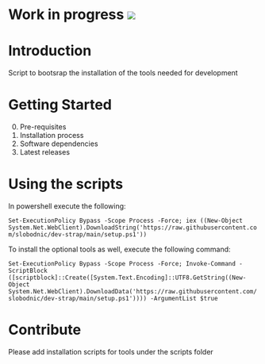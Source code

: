 # Work in progress ![](https://geps.dev/progress/10)
# Introduction 
Script to bootsrap the installation of the tools needed for development

# Getting Started
0.  Pre-requisites
1.	Installation process
2.	Software dependencies
3.	Latest releases


# Using the scripts
In powershell execute the following:

`Set-ExecutionPolicy Bypass -Scope Process -Force; iex ((New-Object System.Net.WebClient).DownloadString('https://raw.githubusercontent.com/slobodnic/dev-strap/main/setup.ps1'))`

To install the optional tools as well, execute the following command:

`Set-ExecutionPolicy Bypass -Scope Process -Force; Invoke-Command -ScriptBlock ([scriptblock]::Create([System.Text.Encoding]::UTF8.GetString((New-Object System.Net.WebClient).DownloadData('https://raw.githubusercontent.com/slobodnic/dev-strap/main/setup.ps1')))) -ArgumentList $true`

# Contribute
Please add installation scripts for tools under the scripts folder
